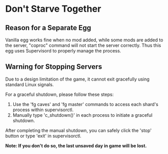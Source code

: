 # Don't Starve Together

## Reason for a Separate Egg

Vanilla egg works fine when no mod added, while some mods are added to the server, "coproc" command will not start the server correctly. Thus this egg uses Supervisord to properly manage the process.

## Warning for Stopping Servers

Due to a design limitation of the game, it cannot exit gracefully using standard Linux signals.

For a graceful shutdown, please follow these steps:
1. Use the 'fg caves' and 'fg master' commands to access each shard's process within supervisorctl.
2. Manually type 'c_shutdown()' in each process to initiate a graceful shutdown.

After completing the manual shutdown, you can safely click the 'stop' button or type 'exit' in supervisorctl.

**Note: If you don't do so, the last unsaved day in game will be lost.**